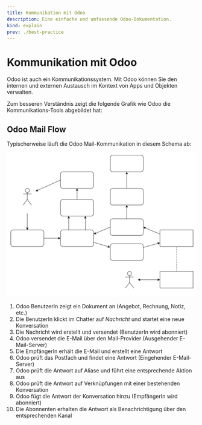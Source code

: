 ```yaml
---
title: Kommunikation mit Odoo
description: Eine einfache und umfassende Odoo-Dokumentation.
kind: explain
prev: ./best-practice
---
```


# Kommunikation mit Odoo

Odoo ist auch ein Kommunikationssystem. Mit Odoo können Sie den internen und externen Austausch im Kontext von Apps und Objekten verwalten.

Zum besseren Verständnis zeigt die folgende Grafik wie Odoo die Kommunikations-Tools abgebildet hat:

## Odoo Mail Flow

Typischerweise läuft die Odoo Mail-Kommunikation in diesem Schema ab:

![Odoo Mail Workflow](attachments/Odoo%20Mail%20Workflow.svg)

1. Odoo BenutzerIn zeigt ein Dokument an (Angebot, Rechnung, Notiz, etc.)
2. Die BenutzerIn klickt im Chatter auf *Nachricht* und startet eine neue Konversation
3. Die Nachricht wird erstellt und versendet (BenutzerIn wird abonniert)
4. Odoo versendet die E-Mail über den Mail-Provider (Ausgehender E-Mail-Server)
5. Die EmpfängerIn erhält die E-Mail und erstellt eine Antwort
6. Odoo prüft das Postfach und findet eine Antwort (Eingehender E-Mail-Server)
7. Odoo prüft die Antwort auf Aliase und führt eine entsprechende Aktion aus
8. Odoo prüft die Antwort auf Verknüpfungen mit einer bestehenden Konversation
9. Odoo fügt die Antwort der Konversation hinzu (EmpfängerIn wird abonniert)
10. Die Abonnenten erhalten die Antwort als Benachrichtigung über den entsprechenden Kanal
